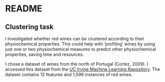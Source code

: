 # README

## Clustering task

I investigated whether red wines can be clustered according to their physiochemical properties. This could help with ‘profiling’ wines by using just one or two physiochemical measures to predict other physiochemical properties, saving time and resources.

I chose a dataset of wines from the north of Portugal (Cortez, 2009). I accessed this dataset from the [UC Irvine Machine Learning Repository](https://archive.ics.uci.edu/dataset/186/wine+quality). The dataset contains 12 features and 1,599 instances of red wines.
